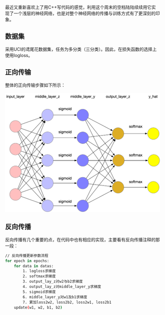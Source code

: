 最近又重新喜欢上了用C++写代码的感觉，利用这个周末的空档陆陆续续用它实现了一个浅层的神经网络，也是对整个神经网络的传播与训练方式有了更深刻的印象。

## 数据集

采用UCI的鸢尾花数据集，任务为多分类（三分类）。因此，在损失函数的选择上使用logloss。


## 正向传输

整体的正向传输步骤如下所示：
<br>
<br>
![](神经网络4_5_3.jpg)

## 反向传播

反向传播有几个重要的点，在代码中也有相应的实现，主要看有反向传播注释的那一段：

```bash
// 反向传播更新参数流程
for epoch in epochs:
    for data in datas:
        1. logloss求梯度
        2. softmax求梯度
        3. output_lay_z对w2与b2求梯度
        4. output_lay_z对middle_layer_y求梯度
        5. sigmoid求梯度
        6. middle_layer_y对w1及b1求梯度
        7. 累加loss2w2, loss2b2, loss2w1, loss2b1
    update(w1, w2, b1, b2)
```